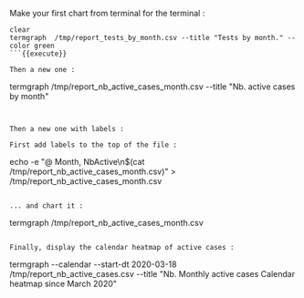 Make your first chart from terminal for the terminal :

```
clear
termgraph  /tmp/report_tests_by_month.csv --title "Tests by month." --color green
```{{execute}}

Then a new one :

```
termgraph  /tmp/report_nb_active_cases_month.csv --title "Nb. active cases by month"
```{{execute}}


Then a new one with labels :

First add labels to the top of the file :

```
echo -e "@ Month, NbActive\n$(cat /tmp/report_nb_active_cases_month.csv)" > /tmp/report_nb_active_cases_month.csv
```{{execute}}

... and chart it :

```
termgraph /tmp/report_nb_active_cases_month.csv
```{{execute}} 
 
Finally, display the calendar heatmap of active cases :

``` 
termgraph --calendar --start-dt 2020-03-18 /tmp/report_nb_active_cases.csv --title "Nb. Monthly active cases Calendar heatmap since March 2020"
```{{execute}}